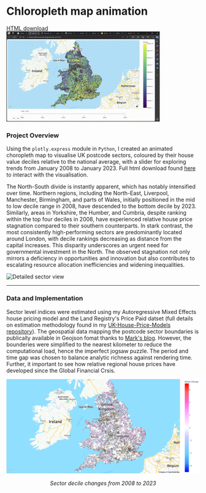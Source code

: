# Chloropleth map animation


[HTML download](https://www.dropbox.com/scl/fi/rzbyw4ge1eprlg46w1upb/sectors_vis7.html?rlkey=tnxlgcpe4ah5su91esgp87lxi&dl=0)
![Postcode sectors indices animated interactive map](animation.gif)

### Project Overview

Using the `plotly.express` module in `Python`, I created an animated choropleth map to visualise UK postcode sectors, coloured by their house value deciles relative to the national average, with a slider for exploring trends from January 2008 to January 2023. Full html download found [here](https://www.dropbox.com/scl/fi/rzbyw4ge1eprlg46w1upb/sectors_vis7.html?rlkey=tnxlgcpe4ah5su91esgp87lxi&dl=0) to interact with the visualisation. 

The North-South divide is instantly apparent, which has notably intensified over time. Northern regions, including the North-East, Liverpool, Manchester, Birmingham, and parts of Wales, initially positioned in the mid to low decile range in 2008, have descended to the bottom decile by 2023. Similarly, areas in Yorkshire, the Humber, and Cumbria, despite ranking within the top four deciles in 2008, have experienced relative house price stagnation compared to their southern counterparts. In stark contrast, the most consistently high-performing sectors are predominantly located around London, with decile rankings decreasing as distance from the capital increases. This disparity underscores an urgent need for governmental investment in the North. The observed stagnation not only mirrors a deficiency in opportunities and innovation but also contributes to escalating resource allocation inefficiencies and widening inequalities.

![Detailed sector view](https://github.com/arashid9-1/UK-House-Price-Indicies-Animated-Choropleth-Map/assets/109870775/4fdc62e8-ca1f-4afe-a2d4-fa0ee55a2241)


***
### Data and Implementation 

Sector level indices were estimated using my Autoregressive Mixed Effects house pricing model and the Land Registry's Price Paid datset (full details on estimation methodology found in my [UK-House-Price-Models repository](https://github.com/arashid9-1/UK-House-Price-Models/tree/main)). The geospatial data mapping the postcode sector boundaries is publically available in Geojson fomat thanks to [Mark's blog](https://longair.net/blog/2021/08/23/open-data-gb-postcode-unit-boundaries/). However, the bounderies were simplified to the nearest kilometer to reduce the computational load, hence the imperfect jogsaw puzzle. The period and time gap was chosen to balance analytic richness against rendering time. Further, it important to see how relative regional house prices have developed since the Global Financial Crsis.

![Sector decile changes from 2008 to 2023](decile_change_2008_2023.png)
<center><i>Sector decile changes from 2008 to 2023</i></center>
